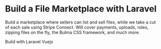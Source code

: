 # Build a File Marketplace with Laravel

Build a marketplace where sellers can list and sell files, while we take a cut of each sale using Stripe Connect. Will cover payments, uploads, roles, zipping files on the fly, the Bulma CSS framework, and much more.

Build with
  Laravel
  Vuejs
  
  
